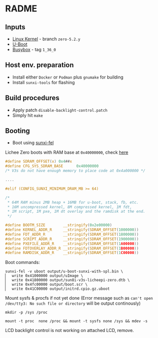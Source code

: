 # RADME

## Inputs

* [Linux Kernel](https://github.com/Lichee-Pi/linux) - branch `zero-5.2.y`
* [U-Boot](git://git.denx.de/u-boot-sunxi.git)
* [Busybox](https://github.com/mirror/busybox) - tag `1_36_0`

## Host env. preparation

* Install either `Docker` or `Podman` plus `gnumake` for building
* Install `sunxi-tools` for flashing

## Build procedures

* Apply patch `disable-backlight-control.patch`
* Simply hit `make`

## Booting

* Boot using [sunxi-fel](https://linux-sunxi.org/FEL/USBBoot)

Lichee Zero boots with RAM base at `0x40000000`, check [here](https://source.denx.de/u-boot/u-boot/blob/master/include/configs/sunxi-common.h)

```c
#define SDRAM_OFFSET(x) 0x4##x
#define CFG_SYS_SDRAM_BASE		0x40000000
/* V3s do not have enough memory to place code at 0x4a000000 */

....

#elif (CONFIG_SUNXI_MINIMUM_DRAM_MB >= 64)

/*
 * 64M RAM minus 2MB heap + 16MB for u-boot, stack, fb, etc.
 * 16M uncompressed kernel, 8M compressed kernel, 1M fdt,
 * 1M script, 1M pxe, 1M dt overlay and the ramdisk at the end.
 */

#define BOOTM_SIZE        __stringify(0x2e00000)
#define KERNEL_ADDR_R     __stringify(SDRAM_OFFSET(1000000))
#define FDT_ADDR_R        __stringify(SDRAM_OFFSET(1800000))
#define SCRIPT_ADDR_R     __stringify(SDRAM_OFFSET(1900000))
#define PXEFILE_ADDR_R    __stringify(SDRAM_OFFSET(1A00000))
#define FDTOVERLAY_ADDR_R __stringify(SDRAM_OFFSET(1B00000))
#define RAMDISK_ADDR_R    __stringify(SDRAM_OFFSET(1C00000))
```

Boot commands:

```
sunxi-fel -v uboot output/u-boot-sunxi-with-spl.bin \
▏  write 0x41000000 output/uImage \
▏  write 0x41800000 output/sun8i-v3s-licheepi-zero.dtb \
▏  write 0x4fc00000 output/boot.scr \
▏  write 0x41C00000 output/initrd.cpio.gz.uboot

```

Mount sysfs & procfs if not yet done (Error message such as `can't open /dev/tty3: No such file or directory` will be output continously)

```
mkdir -p /sys /proc

mount -t proc  none /proc && mount -t sysfs none /sys && mdev -s
```

LCD backlight control is not working on attached LCD, remove.

